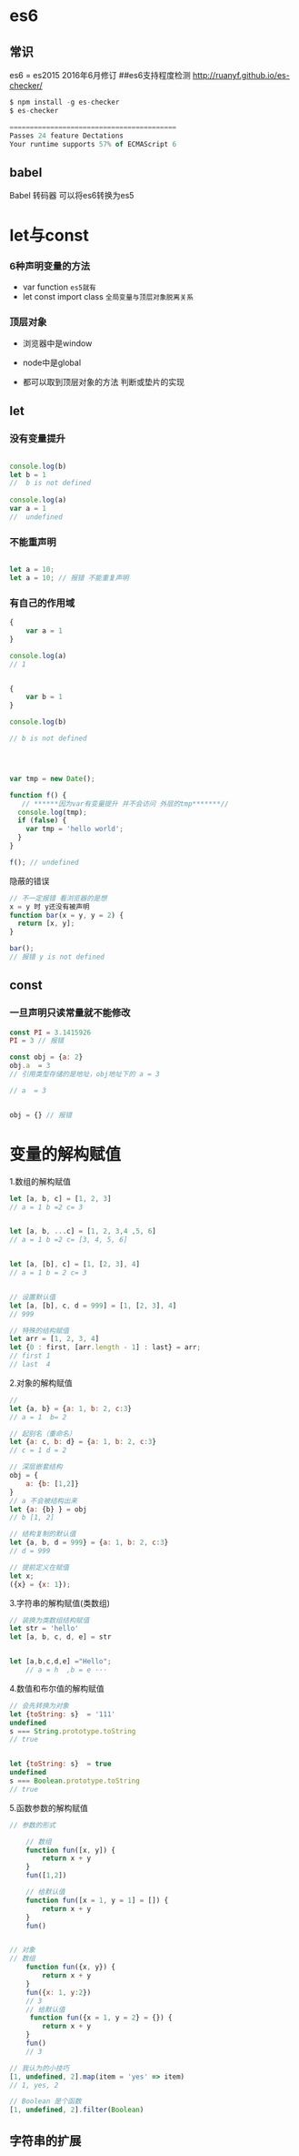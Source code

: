 # es6 
## 常识
es6 = es2015 2016年6月修订 
##es6支持程度检测
http://ruanyf.github.io/es-checker/

```js
$ npm install -g es-checker
$ es-checker

=========================================
Passes 24 feature Dectations
Your runtime supports 57% of ECMAScript 6
```
## babel
Babel 转码器 可以将es6转换为es5


# let与const


### 6种声明变量的方法
- var function `es5就有`
- let const import class `全局变量与顶层对象脱离关系`

### 顶层对象 
- 浏览器中是window
- node中是global

- 都可以取到顶层对象的方法 判断或垫片的实现


## let  
### 没有变量提升

```js

console.log(b)
let b = 1
//  b is not defined
   
console.log(a)
var a = 1
//  undefined

```

### 不能重声明
```js

let a = 10;
let a = 10; // 报错 不能重复声明

```
### 有自己的作用域
```js
{
	var a = 1
}

console.log(a)
// 1


{
	var b = 1
}

console.log(b)

// b is not defined




var tmp = new Date();

function f() {
   // ******因为var有变量提升 并不会访问 外层的tmp*******// 
  console.log(tmp);
  if (false) {
    var tmp = 'hello world';
  }
}

f(); // undefined
```
隐蔽的错误
``` js
// 不一定报错 看浏览器的是想
x = y 时 y还没有被声明
function bar(x = y, y = 2) {
  return [x, y];
}

bar(); 
// 报错 y is not defined
```


## const 
### 一旦声明只读常量就不能修改
```js
const PI = 3.1415926
PI = 3 // 报错

const obj = {a: 2}
obj.a  = 3
// 引用类型存储的是地址，obj地址下的 a = 3

// a  = 3


obj = {} // 报错
```
<!-- // 就像一个礼物 引用类型就像包装了一个盒子，只要盒子没变
地址就像盒子
礼物在盒子中


 -->

 # 变量的解构赋值
1.数组的解构赋值
```js
let [a, b, c] = [1, 2, 3]
// a = 1 b =2 c= 3


let [a, b, ...c] = [1, 2, 3,4 ,5, 6]
// a = 1 b =2 c= [3, 4, 5, 6]


let [a, [b], c] = [1, [2, 3], 4]
// a = 1 b = 2 c= 3


// 设置默认值
let [a, [b], c, d = 999] = [1, [2, 3], 4]
// 999

// 特殊的结构赋值
let arr = [1, 2, 3, 4]
let {0 : first, [arr.length - 1] : last} = arr;
// first 1
// last  4
```


2.对象的解构赋值

```js
// 
let {a, b} = {a: 1, b: 2, c:3}
// a = 1  b= 2

// 起别名（重命名）
let {a: c, b: d} = {a: 1, b: 2, c:3}
// c = 1 d = 2

// 深层嵌套结构
obj = {
	a: {b: [1,2]}
}
// a 不会被结构出来
let {a: {b} } = obj
// b [1, 2]

// 结构复制的默认值
let {a, b, d = 999} = {a: 1, b: 2, c:3}
// d = 999

// 提前定义在赋值
let x;
({x} = {x: 1});
```

3.字符串的解构赋值(类数组) 

```js
// 装换为类数组结构赋值
let str = 'hello' 
let [a, b, c, d, e] = str


let [a,b,c,d,e] ="Hello";
    // a = h  ,b = e ···

```
4.数值和布尔值的解构赋值
```js
// 会先转换为对象
let {toString: s}  = '111'
undefined
s === String.prototype.toString
// true


let {toString: s}  = true
undefined
s === Boolean.prototype.toString
// true

```

5.函数参数的解构赋值
```js
// 参数的形式

    // 数组
    function fun([x, y]) {
        return x + y
    }
    fun([1,2])

    // 给默认值
    function fun([x = 1, y = 1] = []) {
        return x + y
    }
    fun()


// 对象
// 数组
    function fun({x, y}) {
        return x + y
    }
    fun({x: 1, y:2})
    // 3
    // 给默认值
     function fun({x = 1, y = 2} = {}) {
        return x + y
    }
    fun()
    // 3

```


```js
// 我认为的小技巧
[1, undefined, 2].map(item = 'yes' => item)
// 1, yes, 2

// Boolean 是个函数
[1, undefined, 2].filter(Boolean)
```


## 字符串的扩展
